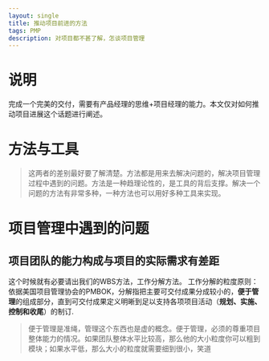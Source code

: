 ```yaml
---
layout: single
title: 推动项目前进的方法
tags: PMP
description: 对项目都不甚了解，怎谈项目管理
---
```


# 说明
完成一个完美的交付，需要有产品经理的思维+项目经理的能力。本文仅对如何推动项目进展这个话题进行阐述。

# 方法与工具
>这两者的差别最好要了解清楚。方法都是用来去解决问题的，解决项目管理过程中遇到的问题。方法是一种趋理论性的，是工具的背后支撑。解决一个问题的方法有非常多种，一种方法也可以用好多种工具来实现。

# 项目管理中遇到的问题

## 项目团队的能力构成与项目的实际需求有差距
这个时候就有必要请出我们的WBS方法，工作分解方法。
工作分解的粒度原则：依据美国项目管理协会的PMBOK，分解指把主要可交付成果分成较小的，**便于管理**的组成部分，直到可交付成果定义明晰到足以支持各项项目活动（**规划、实施、控制和收尾**）的制订.
>便于管理是准绳，管理这个东西也是虚的概念。便于管理，必须的尊重项目整体能力的情况。如果团队整体水平比较高，那么他的大小粒度你可以粗到模块；如果水平低，那么大小的粒度就需要细到很小，笑道